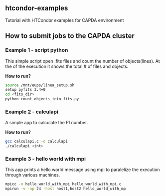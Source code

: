 ## htcondor-examples
Tutorial with HTCondor examples for CAPDA environment

## How to submit jobs to the CAPDA cluster

### Example 1 - script python

This simple script open .fits files and count the number of objects(lines). At the of the execution it shows the total # of files and objects.

**How to run?**

```sh
source /mnt/eups/linea_setup.sh
setup pyfits 3.4+0
cd <fits_dir>
python count_objects_into_fits.py
```


### Example 2 - calculapi

A simple app to calculate the PI number.

**How to run?**

```sh
gcc calculapi.c -o calculapi
./calculapi <int>
```

### Example 3 - hello world with mpi

This app prints a hello world message using mpi to paralelize the execution through various machines.


```sh
mpicc -o hello_world_with_mpi hello_world_with_mpi.c
mpirun -v -np 24 -host host1,host2 hello_world_with_mp
```
